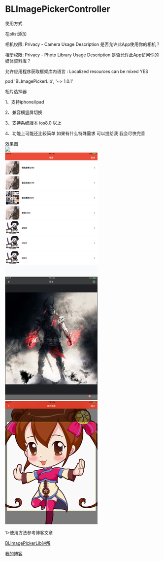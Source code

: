 # BLImagePickerController
使用方式

在plist添加

相机权限: Privacy - Camera Usage Description    是否允许此App使用你的相机？

相册权限: Privacy - Photo Library Usage Description    是否允许此App访问你的媒体资料库？


允许应用程序获取框架库内语言 :  Localized resources can be mixed        YES


pod 'BLImagePickerLib', '~> 1.0.1’

相片选择器

1、支持iphone/ipad 

2、兼容横竖屏切换

3、支持系统版本 ios8.0 以上

4、功能上可能还比较简单 如果有什么特殊需求 可以提给我 我会尽快完善



效果图
<br>
<img height="400" src="/images/list.png"/>
<br>
<img height="400" src="/images/group.png"/>
<br>
<img height="400" src="/images/109F3CE5F9F780A8AB6A37BBE4E1805F.png"/>
<br>
<img height="400" src="/images/2B5A8B83A58398B892CFB4A2FC14C9A8.png"/>
<br>

1>使用方法参考博客文章

[BLImagePickerLib讲解](https://my.oschina.net/iceTear/blog/1498504)  

[我的博客](https://my.oschina.net/iceTear/blog)  
